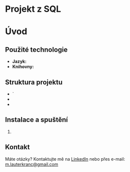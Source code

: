 # Projekt z SQL

# Úvod


## Použité technologie
- **Jazyk:** 
- **Knihovny:** 

## Struktura projektu
- `
- 
- 

## Instalace a spuštění
1. 

## Kontakt
Máte otázky? Kontaktujte mě na [LinkedIn](https://www.linkedin.com/in/mat%C4%9Bj-lauterkranc-8a9b7a228/) nebo přes e-mail: m.lauterkranc@gmail.com  